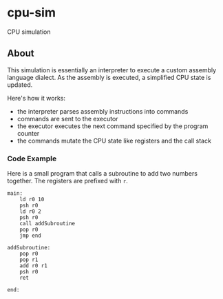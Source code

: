 # cpu-sim
CPU simulation

## About

This simulation is essentially an interpreter to execute a custom assembly language dialect. As the assembly is executed, a simplified CPU state is updated.

Here's how it works:
- the interpreter parses assembly instructions into commands
- commands are sent to the executor
- the executor executes the next command specified by the program counter
- the commands mutate the CPU state like registers and the call stack

### Code Example

Here is a small program that calls a subroutine to add two numbers together. The registers are prefixed with `r`.

```assembly
main:
    ld r0 10
    psh r0
    ld r0 2
    psh r0
    call addSubroutine
    pop r0
    jmp end

addSubroutine:
    pop r0
    pop r1
    add r0 r1
    psh r0
    ret

end:
```
